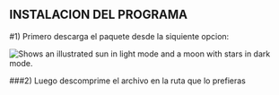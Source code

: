 ## INSTALACION DEL PROGRAMA  

#1) Primero descarga el paquete desde la siquiente opcion:  

<picture>
  <source media="(prefers-color-scheme: dark)" srcset="https://github.com/atrunky/my_health_app1/assets/163361941/ee69bd14-9747-4533-a273-66e8f7ead491">
  <source media="(prefers-color-scheme: light)" srcset="https://github.com/atrunky/my_health_app1/assets/163361941/ee69bd14-9747-4533-a273-66e8f7ead491">
  <img alt="Shows an illustrated sun in light mode and a moon with stars in dark mode." src="https://github.com/atrunky/my_health_app1/assets/163361941/ee69bd14-9747-4533-a273-66e8f7ead491">
</picture>  


###2) Luego descomprime el archivo en la ruta que lo prefieras  



